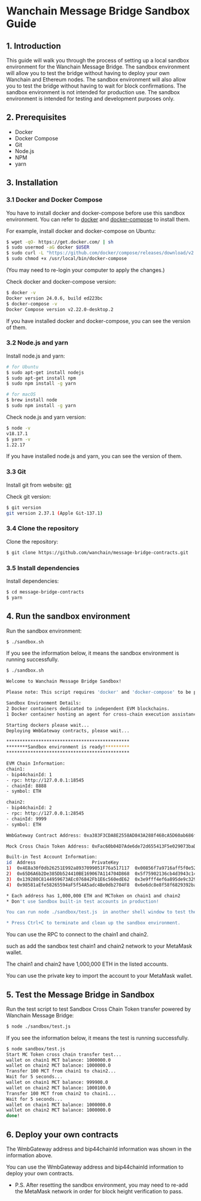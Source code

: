 # Wanchain Message Bridge Sandbox Guide
## 1. Introduction
This guide will walk you through the process of setting up a local sandbox environment for the Wanchain Message Bridge. The sandbox environment will allow you to test the bridge without having to deploy your own Wanchain and Ethereum nodes. The sandbox environment will also allow you to test the bridge without having to wait for block confirmations. The sandbox environment is not intended for production use. The sandbox environment is intended for testing and development purposes only.
## 2. Prerequisites
* Docker
* Docker Compose
* Git
* Node.js
* NPM
* yarn

## 3. Installation
### 3.1 Docker and Docker Compose
You have to install docker and docker-compose before use this sandbox environment. You can refer to [docker](https://docs.docker.com/install/) and [docker-compose](https://docs.docker.com/compose/install/) to install them.

For example, install docker and docker-compose on Ubuntu:
```bash
$ wget -qO- https://get.docker.com/ | sh
$ sudo usermod -aG docker $USER
$ sudo curl -L "https://github.com/docker/compose/releases/download/v2.20.3/docker-compose-$(uname -s)-$(uname -m)" -o /usr/local/bin/docker-compose
$ sudo chmod +x /usr/local/bin/docker-compose
```
(You may need to re-login your computer to apply the changes.)

Check docker and docker-compose version:
```bash
$ docker -v
Docker version 24.0.6, build ed223bc
$ docker-compose -v
Docker Compose version v2.22.0-desktop.2
```
If you have installed docker and docker-compose, you can see the version of them.

### 3.2 Node.js and yarn
Install node.js and yarn:
```bash
# for Ubuntu
$ sudo apt-get install nodejs
$ sudo apt-get install npm
$ sudo npm install -g yarn

# for macOS
$ brew install node
$ sudo npm install -g yarn
```

Check node.js and yarn version:
```bash
$ node -v
v18.17.1
$ yarn -v
1.22.17
```
If you have installed node.js and yarn, you can see the version of them.

### 3.3 Git
Install git from website: [git](https://git-scm.com/downloads)

Check git version:
```bash
$ git version
git version 2.37.1 (Apple Git-137.1)
```

### 3.4 Clone the repository
Clone the repository:
```bash
$ git clone https://github.com/wanchain/message-bridge-contracts.git
```

### 3.5 Install dependencies
Install dependencies:
```bash
$ cd message-bridge-contracts
$ yarn
```

## 4. Run the sandbox environment
Run the sandbox environment:
```bash
$ ./sandbox.sh
```
If you see the information below, it means the sandbox environment is running successfully.
```bash
$ ./sandbox.sh

Welcome to Wanchain Message Bridge Sandbox!

Please note: This script requires 'docker' and 'docker-compose' to be pre-installed.

Sandbox Environment Details:
2 Docker containers dedicated to independent EVM blockchains.
1 Docker container hosting an agent for cross-chain execution assistance.

Starting dockers please wait...
Deploying WmbGateway contracts, please wait...

**********************************************
********Sandbox environment is ready!*********
**********************************************

EVM Chain Information:
chain1:
- bip44chainId: 1
- rpc: http://127.0.0.1:18545
- chainId: 8888
- symbol: ETH

chain2:
- bip44chainId: 2
- rpc: http://127.0.0.1:28545
- chainId: 9999
- symbol: ETH

WmbGateway Contract Address: 0xa383F3CDA8E2558AD843A288f468cA5D60ab686f

Mock Cross Chain Token Address: 0xFac60b04D7Ade6de72d655413F5e029073baD621

Built-in Test Account Information:
id	Address						PrivateKey
1)	0x4E8a30f0db26251E992a8937099051F76a517117	0x00856f7a9716aff5f0e52f1832df145967537ddc75864cbdbe9f0a856def2f3f
2)	0x65D6A6b2De385Db524410BE169067A114704D868	0x5f75902136cb4d3943c14cdcf9cbb9f293fdd7e47128e77db539d83492f84eb6
3)	0x139280C8144959673AEc076842Fb1E6c560edE62	0x3e9fff4ef6a895de9c32951a75b52d49371ba050b58eff0b992acc7954428c45
4)	0x98581aEfe58265594aF5f54A5adc4Be0db2704F8	0x6e6dc8e8f58f6829392ba1e00e5fc1a9c6a48abd62d491381d3eeb996599ac02

* Each address has 1,000,000 ETH and MCToken on chain1 and chain2
* Don't use Sandbox built-in test accounts in production!

You can run node ./sandbox/test.js  in another shell window to test the MCT cross-chain in sandbox.

* Press Ctrl+C to terminate and clean up the sandbox environment.
```
You can use the RPC to connect to the chain1 and chain2.

such as add the sandbox test chain1 and chain2 network to your MetaMask wallet. 

The chain1 and chain2 have 1,000,000 ETH in the listed accounts. 

You can use the private key to import the account to your MetaMask wallet.

## 5. Test the Message Bridge in Sandbox

Run the test script to test Sandbox Cross Chain Token transfer powered by Wanchain Message Bridge:
```bash
$ node ./sandbox/test.js
```
If you see the information below, it means the test is running successfully.
```bash
$ node sandbox/test.js
Start MC Token cross chain transfer test...
wallet on chain1 MCT balance: 1000000.0
wallet on chain2 MCT balance: 1000000.0
Transfer 100 MCT from chain1 to chain2...
Wait for 5 seconds...
wallet on chain1 MCT balance: 999900.0
wallet on chain2 MCT balance: 1000100.0
Transfer 100 MCT from chain2 to chain1...
Wait for 5 seconds...
wallet on chain1 MCT balance: 1000000.0
wallet on chain2 MCT balance: 1000000.0
done!
```

## 6. Deploy your own contracts
The WmbGateway address and bip44chainId information was shown in the information above.

You can use the WmbGateway address and bip44chainId information to deploy your own contracts.

* P.S. After resetting the sandbox environment, you may need to re-add the MetaMask network in order for block height verification to pass.
